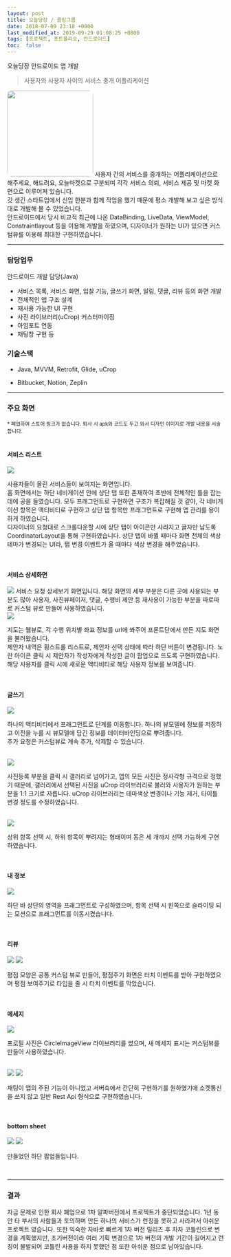 ```yaml
---
layout: post
title: 오늘당장 / 콜링그룹
date: 2018-07-09 23:18 +0800
last_modified_at: 2019-09-29 01:08:25 +0800
tags: [프로젝트, 포트폴리오, 안드로이드]
toc:  false
---
```


오늘당장 안드로이드 앱 개발

> 사용자와 사용자 사이의 서비스 중개 어플리케이션

<img width="200px" src="/assets/images/right_away.png" style="border-radius:5%">
사용자 간의 서비스를 중개하는 어플리케이션으로 해주세요, 해드려요, 오늘마켓으로 구분되며 각각 서비스 의뢰, 서비스 제공 및 마켓 화면으로 이루어져 있습니다.<br>
갓 생긴 스타트업에서 신입 한분과 함께 작업을 했기 때문에 평소 개발해 보고 싶은 방식대로 개발해 볼 수 있었습니다.<br>
안드로이드에서 당시 비교적 최근에 나온 DataBinding, LiveData, ViewModel, Constraintlayout 등을 이용해 개발을 하였으며, 디자이너가 원하는 UI가 있으면 커스텀뷰를 이용해 최대한 구현하였습니다.
<br class="clearer" />

***

### 담당업무
안드로이드 개발 담당(Java)
- 서비스 목록, 서비스 화면, 입찰 기능, 글쓰기 화면, 알림, 댓글, 리뷰 등의 화면 개발
- 전체적인 앱 구조 설계
- 재사용 가능한 UI 구현
- 사진 라이브러리(uCrop) 커스터마이징
- 아임포트 연동
- 채팅창 구현 등

### 기술스택

- Java, MVVM, Retrofit, Glide, uCrop
  
- Bitbucket, Notion, Zeplin

***

### 주요 화면

<sub>* 폐업하여 스토어 링크가 없습니다. 퇴사 시 apk와 코드도 두고 와서 디자인 이미지로 개발 내용을 서술합니다.</sub>
<br>
<br>

#### 서비스 리스트

<img src="/assets/images/190927_ask_list.jpg">

사용자들이 올린 서비스들이 보여지는 화면입니다.
<br>홈 화면에서는 하단 네비게이션 안에 상단 탭 또한 존재하여 초반에 전체적인 틀을 잡는 데에 공을 들였습니다. 모두 프래그먼트로 구현하면 구조가 복잡해질 것 같아, 각 네비게이션 항목은 액티비티로 구현하고 상단 탭 항목만 프래그먼트로 구현해 앱 관리를 용이하게 하였습니다.
<br>디자이너의 요청대로 스크롤다운할 시에 상단 탭이 아이콘만 사라지고 글자만 남도록 CoordinatorLayout을 통해 구현하였습니다. 상단 탭이 바뀔 때마다 화면 전체의 색상 테마가 변경되는 UI라, 탭 변경 이벤트가 올 때마다 색상 변경을 해주었습니다.

<br class="clearer" />

#### 서비스 상세화면

<img src="/assets/images/190927_ask_writer_detail.jpg">
서비스 요청 상세보기 화면입니다. 해당 화면의 세부 부분은 다른 곳에 사용되는 부분도 많아 사용자, 사진뷰페이저, 댓글, 수행비 제안 등 재사용이 가능한 부분을 따로따로 커스텀 뷰로 만들어 사용하였습니다.

<br class="clearer" />
<img src="/assets/images/190927_ask_bid.jpg" style="float=right">

지도는 웹뷰로, 각 수행 위치별 좌표 정보를 url에 쏴주어 프론트단에서 만든 지도 화면을 불러왔습니다.<br>
제안자 내역은 횡스트롤 리스트로, 제안자 선택 상태에 따라 하단 버튼이 변경됩니다. 노란 아이콘 클릭 시 제안자가 작성자에게 작성한 글이 팝업으로 뜨도록 구현하였습니다. 해당 사용자를 클릭 시에 새로운 액티비티로 해당 사용자 정보를 보여줍니다.

<br class="clearer" />

#### 글쓰기

<img src="/assets/images/190927_writing_additional.jpg">

하나의 액티비티에서 프래그먼트로 단계를 이동합니다. 하나의 뷰모델에 정보를 저장하고 이전을 누를 시 뷰모델에 담긴 정보를 데이터바인딩으로 뿌려줍니다.<br>
추가 요청은 커스텀뷰로 계속 추가, 삭제할 수 있습니다.

<br class="clearer" />
<img src="/assets/images/190927_writing_help_end.jpg">

사진등록 부분을 클릭 시 갤러리로 넘어가고, 앱의 모든 사진은 정사각형 규격으로 정했기 때문에, 갤러리에서 선택된 사진을 uCrop 라이브러리로 불러와 사용자가 원하는 부분을 1:1 크기로 자릅니다. uCrop 라이브러리는 테마색상 변경이나 기능 제거, 타이틀 변경 정도를 수정하였습니다.

<br class="clearer" />
<img src="/assets/images/190927_writing_help_loc.jpg">

상위 항목 선택 시, 하위 항목이 뿌려지는 형태이며 동은 세 개까지 선택 가능하게 구현하였습니다.

<br class="clearer" />

#### 내 정보

<img src="/assets/images/190927_myprofile.jpg">

하단 바 상단의 영역을 프래그먼트로 구성하였으며, 항목 선택 시 왼쪽으로 슬라이딩 되는 모션으로 프래그먼트를 이동시켰습니다.

<br class="clearer" />

#### 리뷰

<img src="/assets/images/h-2_system_situation_popup.jpg">
<img src="/assets/images/190927_history_review.jpg">

평점 모양은 공통 커스텀 뷰로 만들어, 평점주기 화면은 터치 이벤트를 받아 구현하였으며 평점 보여주기로 타입을 줄 시 터치 이벤트를 막았습니다.

<br class="clearer" />

#### 메세지

<img src="/assets/images/190927_message_list.jpg">

프로필 사진은 CircleImageView 라이브러리를 썼으며, 새 메세지 표시는 커스텀뷰를 만들어 사용하였습니다.

<br class="clearer" />

<img src="/assets/images/190927_message_chat_default.jpg">
<img src="/assets/images/h-2_system_message.jpg">

채팅이 앱의 주된 기능이 아니었고 서버측에서 간단히 구현하기를 원하였기에 소켓통신을 쓰지 않고 일반 Rest Api 형식으로 구현하였습니다.

<br class="clearer" />

#### bottom sheet

<img src="/assets/images/190927_suggestion.jpg">
<img src="/assets/images/190927_myhistory_ask_filter.png">

만들었던 하단 팝업들입니다.

<br class="clearer" />

***

### 결과

자금 문제로 인한 회사 폐업으로 1차 알파버전에서 프로젝트가 중단되었습니다. 1년 동안 타 부서의 사람들과 토의하며 만든 하나의 서비스가 런칭을 못하고 사라져서 아쉬운 프로젝트 였습니다.
또한 익숙한 자바로 빠르게 1차 버전 릴리즈 후 차차 코틀린으로 변경을 계획했지만, 초기버전이라 여러 기획 변경으로 1차 버전의 개발 기간이 길어지고 런칭이 불발되어 코틀린 사용을 하지 못했던 점 또한 아쉬운 점으로 남아있습니다.

<br class="clearer" />